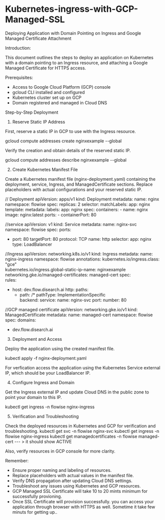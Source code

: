# Kubernetes-ingress-with-GCP-Managed-SSL

Deploying Application with Domain Pointing on Ingress and Google Managed Certificate Attachment

Introduction:

This document outlines the steps to deploy an application on Kubernetes with a domain pointing to an Ingress resource, and attaching a Google Managed Certificate for HTTPS access.

Prerequisites:

- Access to Google Cloud Platform (GCP) console
- gcloud CLI installed and configured
- Kubernetes cluster set up on GCP
- Domain registered and managed in Cloud DNS

Step-by-Step Deployment

1. Reserve Static IP Address

First, reserve a static IP in GCP to use with the Ingress resource.
  
  gcloud compute addresses create nginxexample --global

Verify the creation and obtain details of the reserved static IP.
  
  gcloud compute addresses describe nginxexample --global

2. Create Kubernetes Manifest File
   
Create a Kubernetes manifest file (nginx-deployment.yaml) containing the deployment, service, Ingress, and ManagedCertificate sections. Replace placeholders with actual configurations and your reserved static IP.

// Deployment
apiVersion: apps/v1
kind: Deployment
metadata:
  name: nginx
  namespace: flowise
spec:
  replicas: 2
  selector:
    matchLabels:
      app: nginx
  template:
    metadata:
      labels:
        app: nginx
    spec:
      containers:
      - name: nginx
        image: nginx:latest
        ports:
        - containerPort: 80

//service
apiVersion: v1
kind: Service
metadata:
  name: nginx-svc
  namespace: flowise
spec:
  ports:
  - port: 80
    targetPort: 80
    protocol: TCP
    name: http
  selector:
    app: nginx
  type: LoadBalancer

//Ingress
apiVersion: networking.k8s.io/v1
kind: Ingress
metadata: 
  name: nginx-ingress
  namespace: flowise
  annotations:
    kubernetes.io/ingress.class: "gce"      
    kubernetes.io/ingress.global-static-ip-name: nginxexample
    networking.gke.io/managed-certificates: managed-cert
spec:   
  rules:
  - host: dev.flow.disearch.ai
    http:
      paths:
      - path: /*
        pathType: ImplementationSpecific  
        backend:
          service:
            name: nginx-svc
            port: 
              number: 80               

//GCP managed certificate
apiVersion: networking.gke.io/v1
kind: ManagedCertificate
metadata:
  name: managed-cert
  namespace: flowise  
spec:
  domains:
  - dev.flow.disearch.ai

3. Deployment and Access
   
Deploy the application using the created manifest file.
  
  kubectl apply -f nginx-deployment.yaml

For verfication access the application using the Kubernetes Service external IP, which should be your LoadBalancer IP.

4. Configure Ingress and Domain
   
Get the Ingress external IP and update Cloud DNS in the public zone to point your domain to this IP.
  
  kubectl get ingress -n flowise nginx-ingress

5. Verification and Troubleshooting

Check the deployed resources in Kubernetes and GCP for verification and troubleshooting.
kubectl get svc -n flowise nginx-svc
kubectl get ingress -n flowise nginx-ingress
kubectl get managedcertificates -n flowise managed-cert  --- > it should show ACTIVE

Also, verify resources in GCP console for more clarity.

Remember:
-  Ensure proper naming and labeling of resources.
-  Replace placeholders with actual values in the manifest file.
-  Verify DNS propagation after updating Cloud DNS settings.
-  Troubleshoot any issues using Kubernetes and GCP resources.
-  GCP Managed SSL Certificate will take 10 to 20 mints minimum for successfully provioning.
-  Once SSL Certificate will provision successfully. you can access your application through browser with HTTPS as well. Sometime it take few minuts for getting up..
